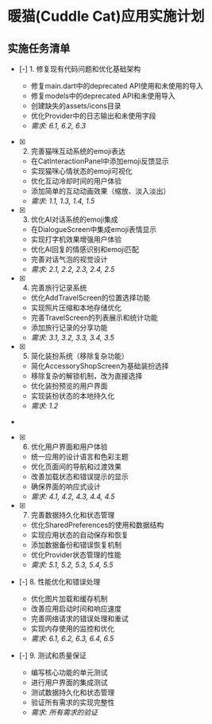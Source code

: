# 暖猫(Cuddle Cat)应用实施计划

## 实施任务清单

- [-] 1. 修复现有代码问题和优化基础架构


  - 修复main.dart中的deprecated API使用和未使用的导入
  - 修复models中的deprecated API和未使用导入
  - 创建缺失的assets/icons目录
  - 优化Provider中的日志输出和未使用字段
  - _需求: 6.1, 6.2, 6.3_





- [x] 2. 完善猫咪互动系统的emoji表达


























  - 在CatInteractionPanel中添加emoji反馈显示
  - 实现猫咪心情状态的emoji可视化
  - 优化互动冷却时间的用户体验
  - 添加简单的互动动画效果（缩放、淡入淡出）
  - _需求: 1.1, 1.3, 1.4, 1.5_

- [x] 3. 优化AI对话系统的emoji集成











  - 在DialogueScreen中集成emoji表情显示
  - 实现打字机效果增强用户体验
  - 优化AI回复的情感识别和emoji匹配
  - 完善对话气泡的视觉设计
  - _需求: 2.1, 2.2, 2.3, 2.4, 2.5_

- [x] 4. 完善旅行记录系统







  - 优化AddTravelScreen的位置选择功能
  - 实现照片压缩和本地存储优化
  - 完善TravelScreen的列表展示和统计功能
  - 添加旅行记录的分享功能
  - _需求: 3.1, 3.2, 3.3, 3.4, 3.5_

- [x] 5. 简化装扮系统（移除复杂功能）




  - 简化AccessoryShopScreen为基础装扮选择
  - 移除复杂的解锁机制，改为直接选择
  - 优化装扮预览的用户界面
  - 实现装扮状态的本地持久化
  - _需求: 1.2_
-

- [x] 6. 优化用户界面和用户体验




  - 统一应用的设计语言和色彩主题
  - 优化页面间的导航和过渡效果
  - 改善加载状态和错误提示的显示
  - 确保界面的响应式设计
  - _需求: 4.1, 4.2, 4.3, 4.4, 4.5_

- [x] 7. 完善数据持久化和状态管理






  - 优化SharedPreferences的使用和数据结构
  - 实现应用状态的自动保存和恢复
  - 添加数据备份和错误恢复机制
  - 优化Provider状态管理的性能
  - _需求: 5.1, 5.2, 5.3, 5.4, 5.5_

- [-] 8. 性能优化和错误处理



  - 优化图片加载和缓存机制
  - 改善应用启动时间和响应速度
  - 完善网络请求的错误处理和重试
  - 实现内存使用的监控和优化
  - _需求: 6.1, 6.2, 6.3, 6.4, 6.5_

- [-] 9. 测试和质量保证



  - 编写核心功能的单元测试
  - 进行用户界面的集成测试
  - 测试数据持久化和状态管理
  - 验证所有需求的实现完整性
  - _需求: 所有需求的验证_